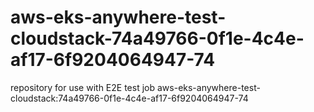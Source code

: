 # aws-eks-anywhere-test-cloudstack-74a49766-0f1e-4c4e-af17-6f9204064947-74
repository for use with E2E test job aws-eks-anywhere-test-cloudstack:74a49766-0f1e-4c4e-af17-6f9204064947-74
